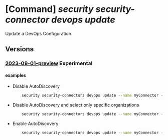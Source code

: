 # [Command] _security security-connector devops update_

Update a DevOps Configuration.

## Versions

### [2023-09-01-preview](/Resources/mgmt-plane/L3N1YnNjcmlwdGlvbnMve30vcmVzb3VyY2Vncm91cHMve30vcHJvdmlkZXJzL21pY3Jvc29mdC5zZWN1cml0eS9zZWN1cml0eWNvbm5lY3RvcnMve30vZGV2b3BzL2RlZmF1bHQ=/2023-09-01-preview.xml) **Experimental**

<!-- mgmt-plane /subscriptions/{}/resourcegroups/{}/providers/microsoft.security/securityconnectors/{}/devops/default 2023-09-01-preview -->

#### examples

- Disable AutoDiscovery
    ```bash
        security security-connectors devops update --name myConnector --resource-group myResourceGroup --auto-discovery Disabled
    ```

- Disable AutoDiscovery and select only specific organizations
    ```bash
        security security-connectors devops update --name myConnector --resource-group myResourceGroup --auto-discovery Disabled --top-level-inventory-list org1,org2
    ```

- Enable AutoDiscovery
    ```bash
        security security-connectors devops update --name myConnector --resource-group myResourceGroup --auto-discovery Enabled
    ```
